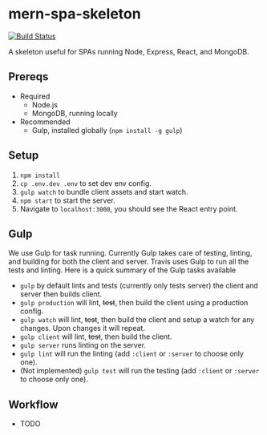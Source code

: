 # mern-spa-skeleton
[![Build Status](https://travis-ci.org/BadgerTek/mern-skeleton.svg?branch=master)](https://travis-ci.org/BadgerTek/mern-skeleton)

A skeleton useful for SPAs running Node, Express, React, and MongoDB.

## Prereqs
- Required
  - Node.js
  - MongoDB, running locally
- Recommended
  - Gulp, installed globally (`npm install -g gulp`)

## Setup
1. `npm install`
2. `cp .env.dev .env` to set dev env config.
3. `gulp watch` to bundle client assets and start watch.
4. `npm start` to start the server.
5. Navigate to `localhost:3000`, you should see the React entry point.

## Gulp
We use Gulp for task running. Currently Gulp takes care of testing, linting, and
building for both the client and server. Travis uses Gulp to run all the
tests and linting. Here is a quick summary of the Gulp tasks available
* `gulp` by default lints and tests (currently only tests server) the client and server then builds client.
* `gulp production` will lint, ~~test~~, then build the client using a production config.
* `gulp watch` will lint, ~~test~~, then build the client and setup a watch for any changes. Upon
changes it will repeat.
* `gulp client` will lint, ~~test~~, then build the client.
* `gulp server` runs linting on the server.
* `gulp lint` will run the linting (add `:client` or `:server` to choose only one).
* (Not implemented) `gulp test` will run the testing (add `:client` or `:server` to choose only one).

## Workflow
* TODO
